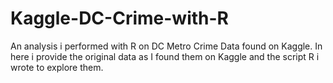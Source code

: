 # Kaggle-DC-Crime-with-R
An analysis i performed with R on DC Metro Crime Data found on Kaggle. In here i provide the original data as I found them on Kaggle and the script R i wrote to explore them.
